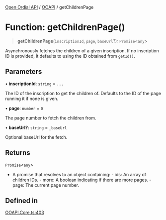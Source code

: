 [Open Ordial API](../../README.md) / [OOAPI](../README.md) / getChildrenPage

# Function: getChildrenPage()

> **getChildrenPage**(`inscriptionId`, `page`, `baseUrl`?): `Promise`\<`any`\>

Asynchronously fetches the children of a given inscription.
If no inscription ID is provided, it defaults to using the ID obtained from `getId()`.

## Parameters

• **inscriptionId**: `string` = `...`

The ID of the inscription to get the children of.
                                Defaults to the ID of the page running it if none is given.

• **page**: `number` = `0`

The page number to fetch the children from.

• **baseUrl?**: `string` = `_baseUrl`

Optional baseUrl for the fetch.

## Returns

`Promise`\<`any`\>

- A promise that resolves to an object containing:
                                                                        - ids: An array of children IDs.
                                                                        - more: A boolean indicating if there are more pages.
                                                                        - page: The current page number.

## Defined in

[OOAPI.Core.ts:403](https://github.com/sagaverse-io/SagaverseOrdinalAPI/blob/90d228bc8061a836e19a66b3b1e83f3192c2e482/src/OOAPI.Core.ts#L403)

